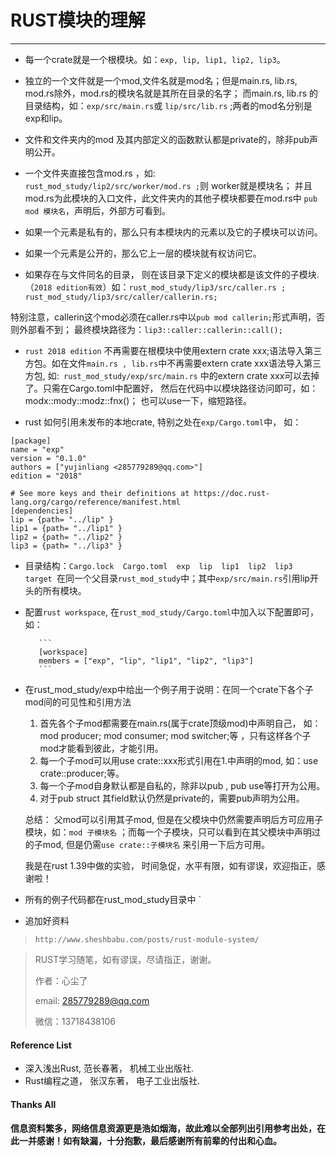 # RUST模块的理解

***



* 每一个crate就是一个根模块。如：`exp, lip, lip1, lip2, lip3`。

* 独立的一个文件就是一个mod,文件名就是mod名；但是main.rs, lib.rs, mod.rs除外，mod.rs的模块名就是其所在目录的名字； 而main.rs, lib.rs 的目录结构，如：` exp/src/main.rs `或 `lip/src/lib.rs` ;两者的mod名分别是exp和lip。

* 文件和文件夹内的mod 及其内部定义的函数默认都是private的，除非pub声明公开。

* 一个文件夹直接包含mod.rs ，如: ` rust_mod_study/lip2/src/worker/mod.rs ;`则 worker就是模块名； 并且mod.rs为此模块的入口文件，此文件夹内的其他子模块都要在mod.rs中 `pub mod 模块名`，声明后，外部方可看到。

* 如果一个元素是私有的，那么只有本模块内的元素以及它的子模块可以访问。

* 如果一个元素是公开的，那么它上一层的模块就有权访问它。

* 如果存在与文件同名的目录， 则在该目录下定义的模块都是该文件的子模块.（`2018 edition有效`）如：`rust_mod_study/lip3/src/caller.rs ;` `rust_mod_study/lip3/src/caller/callerin.rs;`

​       特别注意，callerin这个mod必须在caller.rs中以`pub mod callerin;`形式声明，否则外部看不到； 最终模块路径为：`lip3::caller::callerin::call();`

* `rust 2018 edition` 不再需要在根模块中使用extern crate xxx;语法导入第三方包。如在文件`main.rs , lib.rs`中不再需要extern crate xxx语法导入第三方包, 如:` rust_mod_study/exp/src/main.rs` 中的extern crate xxx可以去掉了。只需在Cargo.toml中配置好， 然后在代码中以模块路径访问即可，如：modx::mody::modz::fnx()； 也可以use一下，缩短路径。

* rust 如何引用未发布的本地crate, 特别之处在`exp/Cargo.toml`中， 如：

```tom
[package]
name = "exp"
version = "0.1.0"
authors = ["yujinliang <285779289@qq.com>"]
edition = "2018"

# See more keys and their definitions at https://doc.rust-lang.org/cargo/reference/manifest.html
[dependencies]
lip = {path= "../lip" }
lip1 = {path= "../lip1" }
lip2 = {path= "../lip2" }
lip3 = {path= "../lip3" } 

```

- 目录结构：` Cargo.lock  Cargo.toml  exp  lip  lip1  lip2  lip3  target  `在同一个父目录`rust_mod_study`中；其中`exp/src/main.rs`引用lip开头的所有模块。



- 配置`rust workspace`, 在`rust_mod_study/Cargo.toml`中加入以下配置即可，如：

         ```
         [workspace]
         members = ["exp", "lip", "lip1", "lip2", "lip3"] 
         ```

* 在rust_mod_study/exp中给出一个例子用于说明：在同一个crate下各个子mod间的可见性和引用方法

  1. 首先各个子mod都需要在main.rs(属于crate顶级mod)中声明自己， 如： mod producer; mod consumer; mod switcher;等 ，只有这样各个子mod才能看到彼此，才能引用。
  2. 每一个子mod可以用use crate::xxx形式引用在1.中声明的mod, 如：use crate::producer;等。
  3. 每一个子mod自身默认都是自私的，除非以pub , pub use等打开为公用。
  4. 对于pub struct 其field默认仍然是private的，需要pub声明为公用。

  总结： 父mod可以引用其子mod, 但是在父模块中仍然需要声明后方可应用子模块，如：`mod 子模块名` ；而每一个子模块，只可以看到在其父模块中声明过的子mod,  但是仍需`use crate::子模块名` 来引用一下后方可用。

  我是在rust 1.39中做的实验， 时间急促，水平有限，如有谬误，欢迎指正，感谢啦！

  

* 所有的例子代码都在rust_mod_study目录中 `



- 追加好资料

> `http://www.sheshbabu.com/posts/rust-module-system/`



[^footnote]: 本文只是随笔，所以不求面面俱到，只针对容易误解的点。



> RUST学习随笔，如有谬误，尽请指正，谢谢。
>
> 作者：心尘了
>
> email: 285779289@qq.com
>
> 微信：13718438106
>



#### Reference List

* 深入浅出Rust, 范长春著， 机械工业出版社.
* Rust编程之道， 张汉东著， 电子工业出版社.



#### Thanks All

####  信息资料繁多，网络信息资源更是浩如烟海，故此难以全部列出引用参考出处，在此一并感谢！如有缺漏，十分抱歉，最后感谢所有前辈的付出和心血。



